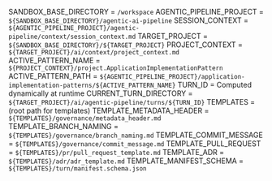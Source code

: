 SANDBOX_BASE_DIRECTORY = `/workspace`
AGENTIC_PIPELINE_PROJECT = `${SANDBOX_BASE_DIRECTORY}/agentic-ai-pipeline`
SESSION_CONTEXT = `${AGENTIC_PIPELINE_PROJECT}/agentic-pipeline/context/session_context.md`
TARGET_PROJECT = `${SANDBOX_BASE_DIRECTORY}/${TARGET_PROJECT}`
PROJECT_CONTEXT = `${TARGET_PROJECT}/ai/context/project_context.md`
ACTIVE_PATTERN_NAME = `${PROJECT_CONTEXT}/project.ApplicationImplementationPattern`
ACTIVE_PATTERN_PATH = `${AGENTIC_PIPELINE_PROJECT}/application-implementation-patterns/${ACTIVE_PATTERN_NAME}`
TURN_ID = Computed dynamically at runtime
CURRENT_TURN_DIRECTORY = `${TARGET_PROJECT}/ai/agentic-pipeline/turns/${TURN_ID}`
TEMPLATES = (root path for templates)
TEMPLATE_METADATA_HEADER = `${TEMPLATES}/governance/metadata_header.md`
TEMPLATE_BRANCH_NAMING = `${TEMPLATES}/governance/branch_naming.md`
TEMPLATE_COMMIT_MESSAGE = `${TEMPLATES}/governance/commit_message.md`
TEMPLATE_PULL_REQUEST = `${TEMPLATES}/pr/pull_request_template.md`
TEMPLATE_ADR = `${TEMPLATES}/adr/adr_template.md`
TEMPLATE_MANIFEST_SCHEMA = `${TEMPLATES}/turn/manifest.schema.json`
